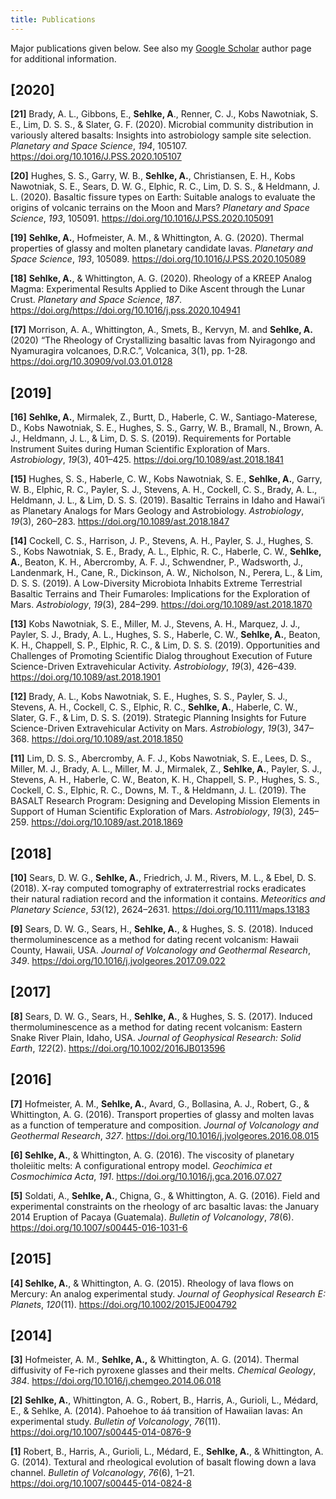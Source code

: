 ```yaml
---
title: Publications
---
```


Major publications given below. See also my [Google Scholar](https://scholar.google.com/citations?user=aR1eUfAAAAAJ&hl=en) author page for additional information.

<!--* Table of Contents
{:toc}-->

## [2020]

**[21]** Brady, A. L., Gibbons, E., **Sehlke, A**., Renner, C. J., Kobs Nawotniak, S. E., Lim, D. S. S., & Slater, G. F. (2020). Microbial community distribution in variously altered basalts: Insights into astrobiology sample site selection. *Planetary and Space Science*, *194*, 105107. <https://doi.org/10.1016/J.PSS.2020.105107>

**[20]** Hughes, S. S., Garry, W. B., **Sehlke, A.**, Christiansen, E. H., Kobs Nawotniak, S. E., Sears, D. W. G., Elphic, R. C., Lim, D. S. S., & Heldmann, J. L. (2020). Basaltic fissure types on Earth: Suitable analogs to evaluate the origins of volcanic terrains on the Moon and Mars? *Planetary and Space Science*, *193*, 105091. <https://doi.org/10.1016/J.PSS.2020.105091>

**[19]** **Sehlke, A.**, Hofmeister, A. M., & Whittington, A. G. (2020). Thermal properties of glassy and molten planetary candidate lavas. *Planetary and Space Science*, *193*, 105089. <https://doi.org/10.1016/J.PSS.2020.105089>

**[18]** **Sehlke, A.**, & Whittington, A. G. (2020). Rheology of a KREEP Analog Magma: Experimental Results Applied to Dike Ascent through the Lunar Crust. *Planetary and Space Science*, *187*. <https://doi.org/https://doi.org/10.1016/j.pss.2020.104941>

**[17]** Morrison, A. A., Whittington, A., Smets, B., Kervyn, M. and **Sehlke, A.** (2020) “The Rheology of Crystallizing basaltic lavas from Nyiragongo and Nyamuragira volcanoes, D.R.C.”, Volcanica, 3(1), pp. 1-28. <https://doi.org/10.30909/vol.03.01.0128>

## [2019]

**[16]** **Sehlke, A.**, Mirmalek, Z., Burtt, D., Haberle, C. W., Santiago-Materese, D., Kobs Nawotniak, S. E., Hughes, S. S., Garry, W. B., Bramall, N., Brown, A. J., Heldmann, J. L., & Lim, D. S. S. (2019). Requirements for Portable Instrument Suites during Human Scientific Exploration of Mars. *Astrobiology*, *19*(3), 401–425. <https://doi.org/10.1089/ast.2018.1841>

**[15]** Hughes, S. S., Haberle, C. W., Kobs Nawotniak, S. E., **Sehlke, A.**, Garry, W. B., Elphic, R. C., Payler, S. J., Stevens, A. H., Cockell, C. S., Brady, A. L., Heldmann, J. L., & Lim, D. S. S. (2019). Basaltic Terrains in Idaho and Hawai‘i as Planetary Analogs for Mars Geology and Astrobiology. *Astrobiology*, *19*(3), 260–283. <https://doi.org/10.1089/ast.2018.1847>

**[14]** Cockell, C. S., Harrison, J. P., Stevens, A. H., Payler, S. J., Hughes, S. S., Kobs Nawotniak, S. E., Brady, A. L., Elphic, R. C., Haberle, C. W., **Sehlke, A.**, Beaton, K. H., Abercromby, A. F. J., Schwendner, P., Wadsworth, J., Landenmark, H., Cane, R., Dickinson, A. W., Nicholson, N., Perera, L., & Lim, D. S. S. (2019). A Low-Diversity Microbiota Inhabits Extreme Terrestrial Basaltic Terrains and Their Fumaroles: Implications for the Exploration of Mars. *Astrobiology*, *19*(3), 284–299. <https://doi.org/10.1089/ast.2018.1870>

**[13]** Kobs Nawotniak, S. E., Miller, M. J., Stevens, A. H., Marquez, J. J., Payler, S. J., Brady, A. L., Hughes, S. S., Haberle, C. W., **Sehlke, A.**, Beaton, K. H., Chappell, S. P., Elphic, R. C., & Lim, D. S. S. (2019). Opportunities and Challenges of Promoting Scientific Dialog throughout Execution of Future Science-Driven Extravehicular Activity. *Astrobiology*, *19*(3), 426–439. <https://doi.org/10.1089/ast.2018.1901>

**[12]** Brady, A. L., Kobs Nawotniak, S. E., Hughes, S. S., Payler, S. J., Stevens, A. H., Cockell, C. S., Elphic, R. C., **Sehlke, A.**, Haberle, C. W., Slater, G. F., & Lim, D. S. S. (2019). Strategic Planning Insights for Future Science-Driven Extravehicular Activity on Mars. *Astrobiology*, *19*(3), 347–368. <https://doi.org/10.1089/ast.2018.1850>

**[11]** Lim, D. S. S., Abercromby, A. F. J., Kobs Nawotniak, S. E., Lees, D. S., Miller, M. J., Brady, A. L., Miller, M. J., Mirmalek, Z., **Sehlke, A.**, Payler, S. J., Stevens, A. H., Haberle, C. W., Beaton, K. H., Chappell, S. P., Hughes, S. S., Cockell, C. S., Elphic, R. C., Downs, M. T., & Heldmann, J. L. (2019). The BASALT Research Program: Designing and Developing Mission Elements in Support of Human Scientific Exploration of Mars. *Astrobiology*, *19*(3), 245–259. <https://doi.org/10.1089/ast.2018.1869>

## [2018]

**[10]** Sears, D. W. G., **Sehlke, A.**, Friedrich, J. M., Rivers, M. L., & Ebel, D. S. (2018). X-ray computed tomography of extraterrestrial rocks eradicates their natural radiation record and the information it contains. *Meteoritics and Planetary Science*, *53*(12), 2624–2631. <https://doi.org/10.1111/maps.13183>

**[9]** Sears, D. W. G., Sears, H., **Sehlke, A.**, & Hughes, S. S. (2018). Induced thermoluminescence as a method for dating recent volcanism: Hawaii County, Hawaii, USA. *Journal of Volcanology and Geothermal Research*, *349*. <https://doi.org/10.1016/j.jvolgeores.2017.09.022>

## [2017]

**[8]** Sears, D. W. G., Sears, H., **Sehlke, A.**, & Hughes, S. S. (2017). Induced thermoluminescence as a method for dating recent volcanism: Eastern Snake River Plain, Idaho, USA. *Journal of Geophysical Research: Solid Earth*, *122*(2). <https://doi.org/10.1002/2016JB013596>

## [2016]

**[7]** Hofmeister, A. M., **Sehlke, A.**, Avard, G., Bollasina, A. J., Robert, G., & Whittington, A. G. (2016). Transport properties of glassy and molten lavas as a function of temperature and composition. *Journal of Volcanology and Geothermal Research*, *327*. <https://doi.org/10.1016/j.jvolgeores.2016.08.015>

**[6] Sehlke, A.**, & Whittington, A. G. (2016). The viscosity of planetary tholeiitic melts: A configurational entropy model. *Geochimica et Cosmochimica Acta*, *191*. <https://doi.org/10.1016/j.gca.2016.07.027>

**[5]** Soldati, A., **Sehlke, A.**, Chigna, G., & Whittington, A. G. (2016). Field and experimental constraints on the rheology of arc basaltic lavas: the January 2014 Eruption of Pacaya (Guatemala). *Bulletin of Volcanology*, *78*(6). <https://doi.org/10.1007/s00445-016-1031-6>

## [2015]

**[4] Sehlke, A.**, & Whittington, A. G. (2015). Rheology of lava flows on Mercury: An analog experimental study. *Journal of Geophysical Research E: Planets*, *120*(11). <https://doi.org/10.1002/2015JE004792>

## [2014]

**[3]** Hofmeister, A. M., **Sehlke, A.,** & Whittington, A. G. (2014). Thermal diffusivity of Fe-rich pyroxene glasses and their melts. *Chemical Geology*, *384*. <https://doi.org/10.1016/j.chemgeo.2014.06.018>

**[2]** **Sehlke, A.**, Whittington, A. G., Robert, B., Harris, A., Gurioli, L., Médard, E., & Sehlke, A. (2014). Pahoehoe to áá transition of Hawaiian lavas: An experimental study. *Bulletin of Volcanology*, *76*(11). <https://doi.org/10.1007/s00445-014-0876-9>

**[1]** Robert, B., Harris, A., Gurioli, L., Médard, E., **Sehlke, A.**, & Whittington, A. G. (2014). Textural and rheological evolution of basalt flowing down a lava channel. *Bulletin of Volcanology*, *76*(6), 1–21. <https://doi.org/10.1007/s00445-014-0824-8>

